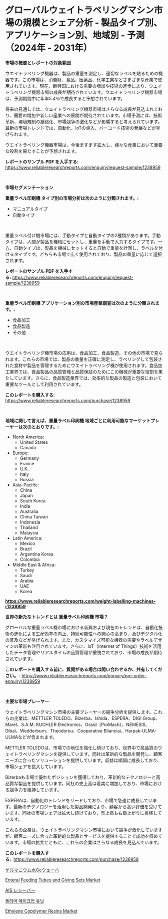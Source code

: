 <p><h1>グローバルウェイトラベリングマシン市場の規模とシェア分析 - 製品タイプ別、アプリケーション別、地域別 - 予測（2024年 - 2031年）</h1></p><p><strong>市場の概要とレポートの対象範囲</strong></p>
<p><p>ウエイトラベリング機器は、製品の重量を測定し、適切なラベルを貼るための機器です。この市場は、消費財、食品、医薬品、化学工業などさまざまな産業で使用されています。現在、新興国における需要の増加や技術の進歩により、ウエイトラベリング機器市場の成長が期待されています。ウエイトラベリング機器市場は、予測期間中に年率5.4％で成長すると予想されています。</p><p>将来の見通しでは、ウエイトラベリング機器市場はさらなる成長が見込まれており、需要の増加や新しい産業への展開が期待されています。市場予測には、技術革新、環境規制の厳格化、市場競争の激化などが影響すると考えられています。最新の市場トレンドでは、自動化、IoTの導入、バーコード技術の発展などが挙げられます。</p><p>ウエイトラベリング機器市場は、今後ますます拡大し、様々な産業において重要な役割を果たすことが予想されます。</p></p>
<p><strong>レポートのサンプル PDF を入手する:</strong> <a href="https://www.reliableresearchreports.com/enquiry/request-sample/1238959">https://www.reliableresearchreports.com/enquiry/request-sample/1238959</a></p>
<p>&nbsp;</p>
<p><strong>市場セグメンテーション</strong></p>
<p><strong>重量ラベル印刷機 タイプ別の市場分析は次のように分類されます。:</strong></p>
<p><ul><li>マニュアルタイプ</li><li>自動タイプ</li></ul></p>
<p>&nbsp;</p>
<p><p>重量ラベル付け機市場には、手動タイプと自動タイプの2種類があります。手動タイプは、人間が製品を機械にセットし、重量を手動で入力するタイプです。一方、自動タイプは、製品を機械にセットすると自動で重量を計測し、ラベルを付けるタイプです。どちらも市場で広く使用されており、製品の重量に応じて選択されます。</p></p>
<p><strong>レポートのサンプル PDF を入手する:</strong>&nbsp;<a href="https://www.reliableresearchreports.com/enquiry/request-sample/1238959">https://www.reliableresearchreports.com/enquiry/request-sample/1238959</a></p>
<p>&nbsp;</p>
<p><strong> 重量ラベル印刷機 アプリケーション別の市場産業調査は次のように分類されます。:</strong></p>
<p><ul><li>食品加工</li><li>食品製造</li><li>その他</li></ul></p>
<p>&nbsp;</p>
<p><p>ウエイトラベリング機市場の応用は、食品加工、食品製造、その他の市場で見られます。これらの市場では、製品の重量を正確に測定し、ラベリングして包装された食材や製品を管理するためにウエイトラベリング機が使用されます。食品加工業界では、食品製品の品質管理と品質保証のためにこの機械が重要な役割を果たしています。さらに、食品製造業界では、効率的な製品の製造と包装において重要なツールとして利用されています。</p></p>
<p><strong>このレポートを購入する:</strong>&nbsp; <a href="https://www.reliableresearchreports.com/purchase/1238959">https://www.reliableresearchreports.com/purchase/1238959</a></p>
<p>&nbsp;</p>
<p><strong>地域に関して言えば、重量ラベル印刷機 地域ごとに利用可能なマーケットプレーヤーは次のとおりです。:</strong></p>
<p><ul>
    <li>
        North America:
        <ul>
            <li>United States</li>
            <li>Canada</li>
        </ul>
    </li>
    <li>
        Europe:
        <ul>
            <li>Germany</li>
            <li>France</li>
            <li>U.K.</li>
            <li>Italy</li>
            <li>Russia</li>
        </ul>
    </li>
    <li>
        Asia-Pacific:
        <ul>
            <li>China</li>
            <li>Japan</li>
            <li>South Korea</li>
            <li>India</li>
            <li>Australia</li>
            <li>China Taiwan</li>
            <li>Indonesia</li>
            <li>Thailand</li>
            <li>Malaysia</li>
        </ul>
    </li>
    <li>
        Latin America:
        <ul>
            <li>Mexico</li>
            <li>Brazil</li>
            <li>Argentina Korea</li>
            <li>Colombia</li>
        </ul>
    </li>
    <li>
        Middle East & Africa:
        <ul>
            <li>Turkey</li>
            <li>Saudi</li>
            <li>Arabia</li>
            <li>UAE</li>
            <li>Korea</li>
        </ul>
    </li>
    </ul></p>
<p><strong><a href="https://www.reliableresearchreports.com/weight-labelling-machines-r1238959">https://www.reliableresearchreports.com/weight-labelling-machines-r1238959</a></strong>&nbsp;</p>
<p><strong>世界の新たなトレンドとは 重量ラベル印刷機 市場？</strong></p>
<p><p>グローバルな重量ラベル機市場における新興および現在のトレンドは、自動化技術の進化による生産効率の向上、持続可能性への関心の高まり、及びデジタル化の普及などが挙げられます。また、カスタマイズ可能な機器の需要やラベルデザインの革新も注目されています。さらに、IoT（Internet of Things）技術を活用したデータ管理やリアルタイムの品質管理が重視されており、市場の成長が期待されています。</p></p>
<p><strong>このレポートを購入する前に、質問がある場合は問い合わせるか、共有してください。</strong>- <a href="https://www.reliableresearchreports.com/enquiry/pre-order-enquiry/1238959">https://www.reliableresearchreports.com/enquiry/pre-order-enquiry/1238959</a></p>
<p>&nbsp;</p>
<p><strong>主要な市場プレーヤー</strong></p>
<p><p>ウェイトラベリングマシン市場の主要プレーヤーの競争分析を提供します。これらの企業は、METTLER TOLEDO、Bizerba、Ishida、ESPERA、DIGI Group、Marel、S.A.M. KUCHLER Electronics、Ossid（ProMach）、NEMESIS、Dibal、Wedderburn、Theodorou、Cooperative Bilanciai、Harpak-ULMA-ULMAなどが含まれます。</p><p>METTLER TOLEDOは、市場での地位を強化し続けており、世界中で高品質のウェイトラベリングマシンを提供しています。同社は革新的な製品を開発し、顧客ニーズに合ったソリューションを提供しています。収益は順調に成長しており、市場シェアを拡大しています。</p><p>Bizerbaも市場で優れたポジションを獲得しており、革新的なテクノロジーと高品質な製品を提供しています。同社の売上高は着実に増加しており、市場における競争力を維持しています。</p><p>ESPERAは、自動化のトレンドをリードしており、市場で急速に成長しています。最新のテクノロジーを活用した製品開発により、顧客から高い評価を受けています。同社の市場シェアは拡大し続けており、売上高も右肩上がりに推移しています。</p><p>これらの企業は、ウェイトラベリングマシン市場において競争が激化していますが、顧客ニーズに合った革新的な製品とサービスを提供することで成功を収めています。市場の拡大とともに、これらの企業はさらなる成長を見込んでいます。</p></p>
<p><strong>このレポートを購入する:</strong>&nbsp;&nbsp;<a href="https://www.reliableresearchreports.com/purchase/1238959">https://www.reliableresearchreports.com/purchase/1238959</a></p>
<p><p><a href="https://github.com/AbigaleHuel/Market-Research-Report-List-1/blob/main/9970821122880.md">ゲルマニウム水Geウェーハ</a></p><p><a href="https://github.com/LitzyGulgowski2023/Market-Research-Report-List-1/blob/main/enteral-feeding-tubes-and-giving-sets-market.md">Enteral Feeding Tubes and Giving Sets Market</a></p><p><a href="https://github.com/qwpelcjko9242629/Market-Research-Report-List-2/blob/main/4824008123438.md">AIS レシーバー</a></p><p><a href="https://github.com/asratman/Market-Research-Report-List-1/blob/main/7724088111688.md">폴리머 메이크업 유닛</a></p><p><a href="https://github.com/ChiragRp1/Market-Research-Report-List-4/blob/main/ethylene-copolymer-resins-market.md">Ethylene Copolymer Resins Market</a></p></p>